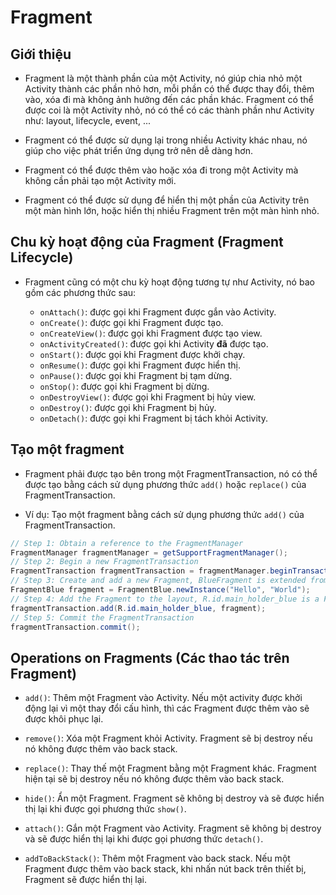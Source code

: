 # Fragment

## Giới thiệu

- Fragment là một thành phần của một Activity, nó giúp chia nhỏ một Activity thành các phần nhỏ hơn, mỗi phần có thể được thay đổi, thêm vào, xóa đi mà không ảnh hưởng đến các phần khác. Fragment có thể được coi là một Activity nhỏ, nó có thể có các thành phần như Activity như: layout, lifecycle, event, ...

- Fragment có thể được sử dụng lại trong nhiều Activity khác nhau, nó giúp cho việc phát triển ứng dụng trở nên dễ dàng hơn.

- Fragment có thể được thêm vào hoặc xóa đi trong một Activity mà không cần phải tạo một Activity mới.

- Fragment có thể được sử dụng để hiển thị một phần của Activity trên một màn hình lớn, hoặc hiển thị nhiều Fragment trên một màn hình nhỏ.

## Chu kỳ hoạt động của Fragment (Fragment Lifecycle)

- Fragment cũng có một chu kỳ hoạt động tương tự như Activity, nó bao gồm các phương thức sau:

    - `onAttach()`: được gọi khi Fragment được gắn vào Activity.
    - `onCreate()`: được gọi khi Fragment được tạo.
    - `onCreateView()`: được gọi khi Fragment được tạo view.
    - `onActivityCreated()`: được gọi khi Activity **đã** được tạo.
    - `onStart()`: được gọi khi Fragment được khởi chạy.
    - `onResume()`: được gọi khi Fragment được hiển thị.
    - `onPause()`: được gọi khi Fragment bị tạm dừng.
    - `onStop()`: được gọi khi Fragment bị dừng.
    - `onDestroyView()`: được gọi khi Fragment bị hủy view.
    - `onDestroy()`: được gọi khi Fragment bị hủy.
    - `onDetach()`: được gọi khi Fragment bị tách khỏi Activity.

## Tạo một fragment

- Fragment phải được tạo bên trong một FragmentTransaction, nó có thể được tạo bằng cách sử dụng phương thức `add()` hoặc `replace()` của FragmentTransaction.

- Ví dụ: Tạo một fragment bằng cách sử dụng phương thức `add()` của FragmentTransaction.

```java
// Step 1: Obtain a reference to the FragmentManager
FragmentManager fragmentManager = getSupportFragmentManager();
// Step 2: Begin a new FragmentTransaction
FragmentTransaction fragmentTransaction = fragmentManager.beginTransaction();
// Step 3: Create and add a new Fragment, BlueFragment is extended from Fragment
FragmentBlue fragment = FragmentBlue.newInstance("Hello", "World");
// Step 4: Add the Fragment to the layout, R.id.main_holder_blue is a FrameLayout
fragmentTransaction.add(R.id.main_holder_blue, fragment);
// Step 5: Commit the FragmentTransaction
fragmentTransaction.commit();
```

## Operations on Fragments (Các thao tác trên Fragment)

- `add()`: Thêm một Fragment vào Activity. Nếu một activity được khởi động lại vì một thay đổi cấu hình, thì các Fragment được thêm vào sẽ được khôi phục lại.

- `remove()`: Xóa một Fragment khỏi Activity. Fragment sẽ bị destroy nếu nó không được thêm vào back stack.

- `replace()`: Thay thế một Fragment bằng một Fragment khác. Fragment hiện tại sẽ bị destroy nếu nó không được thêm vào back stack.

- `hide()`: Ẩn một Fragment. Fragment sẽ không bị destroy và sẽ được hiển thị lại khi được gọi phương thức `show()`. 

- `attach()`: Gắn một Fragment vào Activity. Fragment sẽ không bị destroy và sẽ được hiển thị lại khi được gọi phương thức `detach()`. 

- `addToBackStack()`: Thêm một Fragment vào back stack. Nếu một Fragment được thêm vào back stack, khi nhấn nút back trên thiết bị, Fragment sẽ được hiển thị lại.